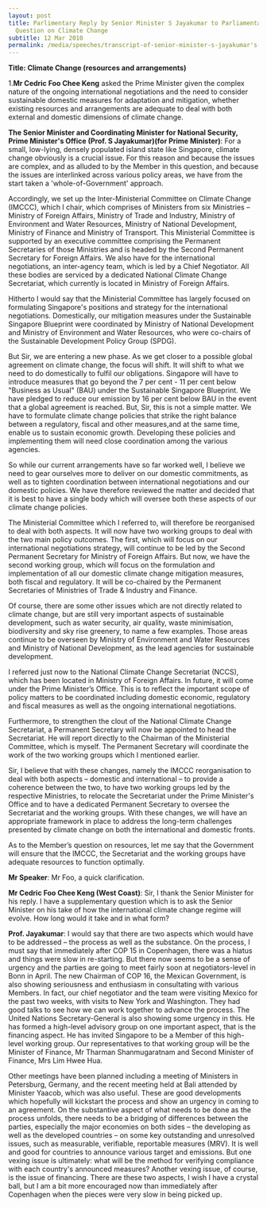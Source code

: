 ```yaml
---
layout: post
title: Parlimentary Reply by Senior Minister S Jayakumar to Parliamentary
  Question on Climate Change
subtitle: 12 Mar 2010
permalink: /media/speeches/transcript-of-senior-minister-s-jayakumar's-reply-to-parliamentary-question-on-climate-change-on-12-march-2010
---
```

**Title: Climate Change (resources and arrangements)**

1.**Mr Cedric Foo Chee Keng** asked the Prime Minister given the complex nature of the ongoing international negotiations and the need to consider sustainable domestic measures for adaptation and mitigation, whether existing resources and arrangements are adequate to deal with both external and domestic dimensions of climate change.

**The Senior Minister and Coordinating Minister for National Security, Prime Minister's Office (Prof. S Jayakumar)(for Prime Minister)**: For a small, low-lying, densely populated island state like Singapore, climate change obviously is a crucial issue. For this reason and because the issues are complex, and as alluded to by the Member in this question, and because the issues are interlinked across various policy areas, we have from the start taken a 'whole-of-Government' approach.

Accordingly, we set up the Inter-Ministerial Committee on Climate Change (IMCCC), which I chair, which comprises of Ministers from six Ministries – Ministry of Foreign Affairs, Ministry of Trade and Industry, Ministry of Environment and Water Resources, Ministry of National Development, Ministry of Finance and Ministry of Transport. This Ministerial Committee is supported by an executive committee comprising the Permanent Secretaries of those Ministries and is headed by the Second Permanent Secretary for Foreign Affairs. We also have for the international negotiations, an inter-agency team, which is led by a Chief Negotiator. All these bodies are serviced by a dedicated National Climate Change Secretariat, which currently is located in Ministry of Foreign Affairs.

Hitherto I would say that the Ministerial Committee has largely focused on formulating Singapore's positions and strategy for the international negotiations. Domestically, our mitigation measures under the Sustainable Singapore Blueprint were coordinated by Ministry of National Development and Ministry of Environment and Water Resources, who were co-chairs of the Sustainable Development Policy Group (SPDG).

But Sir, we are entering a new phase. As we get closer to a possible global agreement on climate change, the focus will shift. It will shift to what we need to do domestically to fulfil our obligations. Singapore will have to introduce measures that go beyond the 7 per cent - 11 per cent below "Business as Usual" (BAU) under the Sustainable Singapore Blueprint. We have pledged to reduce our emission by 16 per cent below BAU in the event that a global agreement is reached. But, Sir, this is not a simple matter. We have to formulate climate change policies that strike the right balance between a regulatory, fiscal and other measures,and at the same time, enable us to sustain economic growth. Developing these policies and implementing them will need close coordination among the various agencies.

So while our current arrangements have so far worked well, I believe we need to gear ourselves more to deliver on our domestic commitments, as well as to tighten coordination between international negotiations and our domestic policies. We have therefore reviewed the matter and decided that it is best to have a single body which will oversee both these aspects of our climate change policies.

The Ministerial Committee which I referred to, will therefore be reorganised to deal with both aspects. It will now have two working groups to deal with the two main policy outcomes. The first, which will focus on our international negotiations strategy, will continue to be led by the Second Permanent Secretary for Ministry of Foreign Affairs. But now, we have the second working group, which will focus on the formulation and implementation of all our domestic climate change mitigation measures, both fiscal and regulatory. It will be co-chaired by the Permanent Secretaries of Ministries of Trade & Industry and Finance.

Of course, there are some other issues which are not directly related to climate change, but are still very important aspects of sustainable development, such as water security, air quality, waste minimisation, biodiversity and sky rise greenery, to name a few examples. Those areas continue to be overseen by Ministry of Environment and Water Resources and Ministry of National Development, as the lead agencies for sustainable development.

I referred just now to the National Climate Change Secretariat (NCCS), which has been located in Ministry of Foreign Affairs. In future, it will come under the Prime Minister’s Office. This is to reflect the important scope of policy matters to be coordinated including domestic economic, regulatory and fiscal measures as well as the ongoing international negotiations.

Furthermore, to strengthen the clout of the National Climate Change Secretariat, a Permanent Secretary will now be appointed to head the Secretariat. He will report directly to the Chairman of the Ministerial Committee, which is myself. The Permanent Secretary will coordinate the work of the two working groups which I mentioned earlier.

Sir, I believe that with these changes, namely the IMCCC reorganisation to deal with both aspects – domestic and international – to provide a coherence between the two, to have two working groups led by the respective Ministries, to relocate the Secretariat under the Prime Minister's Office and to have a dedicated Permanent Secretary to oversee the Secretariat and the working groups. With these changes, we will have an appropriate framework in place to address the long-term challenges presented by climate change on both the international and domestic fronts.

As to the Member’s question on resources, let me say that the Government will ensure that the IMCCC, the Secretariat and the working groups have adequate resources to function optimally.

**Mr Speaker**: Mr Foo, a quick clarification.

**Mr Cedric Foo Chee Keng (West Coast)**: Sir, I thank the Senior Minister for his reply. I have a supplementary question which is to ask the Senior Minister on his take of how the international climate change regime will evolve. How long would it take and in what form?

**Prof. Jayakumar**: I would say that there are two aspects which would have to be addressed – the process as well as the substance. On the process, I must say that immediately after COP 15 in Copenhagen, there was a hiatus and things were slow in re-starting. But there now seems to be a sense of urgency and the parties are going to meet fairly soon at negotiators-level in Bonn in April. The new Chairman of COP 16, the Mexican Government, is also showing seriousness and enthusiasm in consultating with various Members. In fact, our chief negotiator and the team were visiting Mexico for the past two weeks, with visits to New York and Washington. They had good talks to see how we can work together to advance the process. The United Nations Secretary-General is also showing some urgency in this. He has formed a high-level advisory group on one important aspect, that is the financing aspect. He has invited Singapore to be a Member of this high-level working group. Our representatives to that working group will be the Minister of Finance, Mr Tharman Shanmugaratnam and Second Minister of Finance, Mrs Lim Hwee Hua.

Other meetings have been planned including a meeting of Ministers in Petersburg, Germany, and the recent meeting held at Bali attended by Minister Yaacob, which was also useful. These are good developments which hopefully will kickstart the process and show an urgency in coming to an agreement. On the substantive aspect of what needs to be done as the process unfolds, there needs to be a bridging of differences between the parties, especially the major economies on both sides – the developing as well as the developed countries – on some key outstanding and unresolved issues, such as measurable, verifiable, reportable measures (MRV). It is well and good for countries to announce various target and emissions. But one vexing issue is ultimately: what will be the method for verifying compliance with each country's announced measures? Another vexing issue, of course, is the issue of financing. There are these two aspects, I wish I have a crystal ball, but I am a bit more encouraged now than immediately after Copenhagen when the pieces were very slow in being picked up.